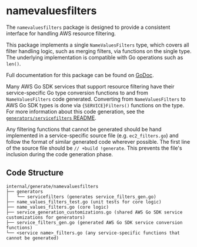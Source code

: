 # namevaluesfilters

The `namevaluesfilters` package is designed to provide a consistent interface for handling AWS resource filtering.

This package implements a single `NameValuesFilters` type, which covers all filter handling logic, such as merging filters, via functions on the single type. The underlying implementation is compatible with Go operations such as `len()`.

Full documentation for this package can be found on [GoDoc](https://godoc.org/github.com/infracasts/terraform-provider-aws-expose-internal/generate/namevaluesfilters).

Many AWS Go SDK services that support resource filtering have their service-specific Go type conversion functions to and from `NameValuesFilters` code generated. Converting from `NameValuesFilters` to AWS Go SDK types is done via `{SERVICE}Filters()` functions on the type. For more information about this code generation, see the [`generators/servicefilters` README](generators/servicefilters/README.md).

Any filtering functions that cannot be generated should be hand implemented in a service-specific source file (e.g. `ec2_filters.go`) and follow the format of similar generated code wherever possible. The first line of the source file should be `// +build !generate`. This prevents the file's inclusion during the code generation phase.

## Code Structure

```text
internal/generate/namevaluesfilters
├── generators
│   └── servicefilters (generates service_filters_gen.go)
├── name_values_filters_test.go (unit tests for core logic)
├── name_values_filters.go (core logic)
├── service_generation_customizations.go (shared AWS Go SDK service customizations for generators)
├── service_filters_gen.go (generated AWS Go SDK service conversion functions)
└── <service name>_filters.go (any service-specific functions that cannot be generated)
```
